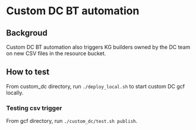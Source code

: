 # Custom DC BT automation

## Backgroud

Custom DC BT automation also triggers KG builders owned by the DC team on new CSV files in the resource bucket.

## How to test

From custom_dc directory, run `./deploy_local.sh` to start custom DC gcf locally.

### Testing csv trigger

From gcf directory, run `./custom_dc/test.sh publish`.
